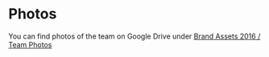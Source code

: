 # Photos

You can find photos of the team on Google Drive under [Brand Assets 2016 / Team Photos](https://drive.google.com/a/decoded.co/folderview?id=0B7zlrpAcS_XNeHNEci1wQThvR3M&usp=sharing)
